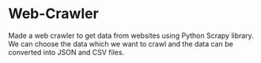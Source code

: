 # Web-Crawler
Made a web crawler to get data from websites using Python Scrapy library. We can choose the data which we want to crawl and the data can be converted into JSON and CSV files.
